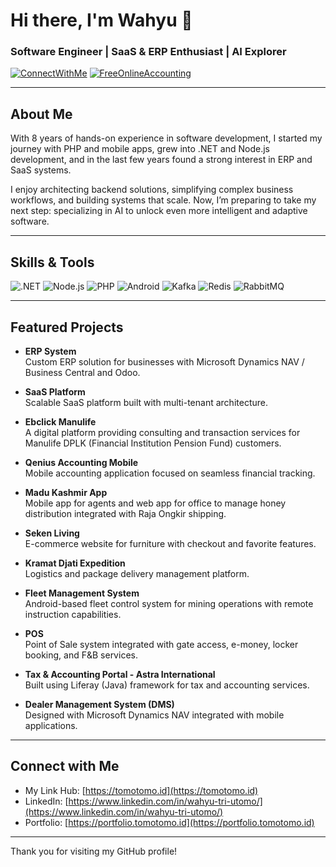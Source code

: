 # Hi there, I'm Wahyu 👋

### Software Engineer | SaaS & ERP Enthusiast | AI Explorer

[![ConnectWithMe](https://img.shields.io/badge/LinkHub-tomotomo.id-blueviolet?style=flat-square&logo=linktree)](https://hub.tomotomo.id)
[![FreeOnlineAccounting](https://img.shields.io/badge/LinkHub-tomotomo.id-blueviolet?style=flat-square&logo=web)](https://balanz.tomotomo.id)

---

## About Me

With 8 years of hands-on experience in software development, I started my journey with PHP and mobile apps, grew into .NET and Node.js development, and in the last few years found a strong interest in ERP and SaaS systems.

I enjoy architecting backend solutions, simplifying complex business workflows, and building systems that scale. Now, I’m preparing to take my next step: specializing in AI to unlock even more intelligent and adaptive software.

---

## Skills & Tools

![.NET](https://img.shields.io/badge/.NET-512BD4?style=for-the-badge&logo=dotnet&logoColor=white)
![Node.js](https://img.shields.io/badge/Node.js-339933?style=for-the-badge&logo=node.js&logoColor=white)
![PHP](https://img.shields.io/badge/PHP-777BB4?style=for-the-badge&logo=php&logoColor=white)
![Android](https://img.shields.io/badge/Android-3DDC84?style=for-the-badge&logo=android&logoColor=white)
![Kafka](https://img.shields.io/badge/Kafka-231f20?style=for-the-badge&logo=apachekafka&logoColor=white)
![Redis](https://img.shields.io/badge/Redis-d82c20?style=for-the-badge&logo=redis&logoColor=white)
![RabbitMQ](https://img.shields.io/badge/RabbitMQ-FF6600?style=for-the-badge&logo=rabbitmq&logoColor=white)

---

## Featured Projects

- **ERP System**  
  Custom ERP solution for businesses with Microsoft Dynamics NAV / Business Central and Odoo.

- **SaaS Platform**  
  Scalable SaaS platform built with multi-tenant architecture.

- **Ebclick Manulife**  
  A digital platform providing consulting and transaction services for Manulife DPLK (Financial Institution Pension Fund) customers.

- **Qenius Accounting Mobile**  
  Mobile accounting application focused on seamless financial tracking.

- **Madu Kashmir App**  
  Mobile app for agents and web app for office to manage honey distribution integrated with Raja Ongkir shipping.

- **Seken Living**  
  E-commerce website for furniture with checkout and favorite features.

- **Kramat Djati Expedition**  
  Logistics and package delivery management platform.

- **Fleet Management System**  
  Android-based fleet control system for mining operations with remote instruction capabilities.

- **POS**  
  Point of Sale system integrated with gate access, e-money, locker booking, and F&B services.

- **Tax & Accounting Portal - Astra International**  
  Built using Liferay (Java) framework for tax and accounting services.

- **Dealer Management System (DMS)**  
  Designed with Microsoft Dynamics NAV integrated with mobile applications.

---

## Connect with Me

- My Link Hub: [https://tomotomo.id](https://tomotomo.id)
- LinkedIn: [https://www.linkedin.com/in/wahyu-tri-utomo/](https://www.linkedin.com/in/wahyu-tri-utomo/)  
- Portfolio: [https://portfolio.tomotomo.id](https://portfolio.tomotomo.id)  

---

Thank you for visiting my GitHub profile!


<!--
**wahyutriutomo/wahyutriutomo** is a ✨ _special_ ✨ repository because its `README.md` (this file) appears on your GitHub profile.

Here are some ideas to get you started:

- 🔭 I’m currently working on ...
- 🌱 I’m currently learning ...
- 👯 I’m looking to collaborate on ...
- 🤔 I’m looking for help with ...
- 💬 Ask me about ...
- 📫 How to reach me: ...
- 😄 Pronouns: ...
- ⚡ Fun fact: ...
-->
